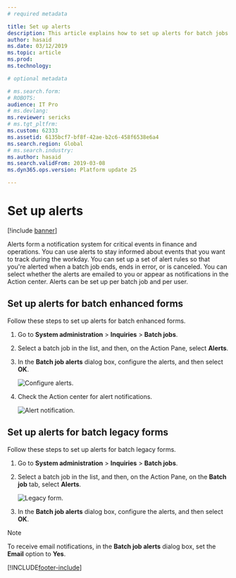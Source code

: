 ```yaml
---
# required metadata

title: Set up alerts
description: This article explains how to set up alerts for batch jobs.
author: hasaid
ms.date: 03/12/2019
ms.topic: article
ms.prod: 
ms.technology: 

# optional metadata

# ms.search.form: 
# ROBOTS: 
audience: IT Pro
# ms.devlang: 
ms.reviewer: sericks
# ms.tgt_pltfrm: 
ms.custom: 62333
ms.assetid: 6135bcf7-bf8f-42ae-b2c6-458f6538e6a4
ms.search.region: Global
# ms.search.industry: 
ms.author: hasaid
ms.search.validFrom: 2019-03-08
ms.dyn365.ops.version: Platform update 25

---
```


# Set up alerts

[!include [banner](../includes/banner.md)]

Alerts form a notification system for critical events in finance and operations. You can use alerts to stay informed about events that you want to track during the workday. You can set up a set of alert rules so that you're alerted when a batch job ends, ends in error, or is canceled. You can select whether the alerts are emailed to you or appear as notifications in the Action center. Alerts can be set up per batch job and per user.

## Set up alerts for batch enhanced forms

Follow these steps to set up alerts for batch enhanced forms.

1. Go to **System administration** \> **Inquiries** \> **Batch jobs**.
2. Select a batch job in the list, and then, on the Action Pane, select **Alerts**.
3. In the **Batch job alerts** dialog box, configure the alerts, and then select **OK**.

    ![Configure alerts.](./media/Batch-alert-configure.png) 

4. Check the Action center for alert notifications.

    ![Alert notification.](./media/Batch-alert-notification.png)

## Set up alerts for batch legacy forms

Follow these steps to set up alerts for batch legacy forms.

1. Go to **System administration** \> **Inquiries** \> **Batch jobs**.
2. Select a batch job in the list, and then, on the Action Pane, on the **Batch job** tab, select **Alerts**.

    ![Legacy form.](./media/Batch-alert-legacy.png) 

3. In the **Batch job alerts** dialog box, configure the alerts, and then select **OK**.

> [!NOTE] 
> To receive email notifications, in the **Batch job alerts** dialog box, set the **Email** option to **Yes**.


[!INCLUDE[footer-include](../../../includes/footer-banner.md)]
